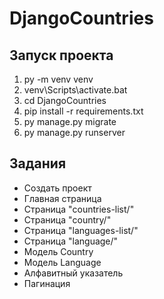 # DjangoCountries
## Запуск проекта
1. py -m venv venv
2. venv\Scripts\activate.bat
3. cd DjangoCountries
4. pip install -r requirements.txt
5. py manage.py migrate
6. py manage.py runserver
## Задания
- Создать проект
- Главная страница
- Страница "countries-list/"
- Страница "country/"
- Страница "languages-list/"
- Страница "language/"
- Модель Country
- Модель Language
- Алфавитный указатель
- Пагинация